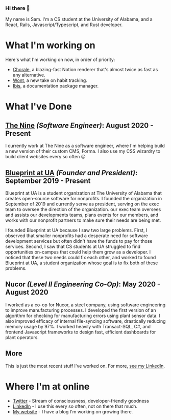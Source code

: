 ### Hi there 👋

My name is Sam. I'm a CS student at the University of Alabama, and a React, Rails, Javascript/Typescript, and Rust developer.

# What I'm working on

Here's what I'm working on now, in order of priority:

- [Chorale](https://github.com/samwightt/chorale), a blazing-fast Notion renderer that's almost twice as fast as any alternative.
- [Wont](https://wont.app/), a new take on habit tracking.
- [Ibis](https://github.com/samwightt/ibis), a documentation package manager.

# What I've Done

## **[The Nine](https://nine.is)** *(Software Engineer)*: August 2020 - Present

I currently work at The Nine as a software engineer, where I'm helping build a new version of their custom CMS, Forma. I also use my CSS wizardry to build client websites every so often 😉

## **[Blueprint at UA](https://blueprintatua.org/)** *(Founder and President)*: September 2019 - Present

Blueprint at UA is a student organization at The University of Alabama that creates open-source software for nonprofits. I founded the organization in September of 2019 and currently serve as president, serving on the exec team to oversee the direction of the organization. our exec team oversees and assists our developments teams, plans events for our members, and works with our nonprofit partners to make sure their needs are being met.

I founded Blueprint at UA because I saw two large problems. First, I observed that smaller nonprofits had a desperate need for software development services but often didn't have the funds to pay for those services. Second, I saw that CS students at UA struggled to find opportunities on-campus that could help them grow as a developer. I noticed that these two needs could fix each other, and worked to found Blueprint at UA, a student organization whose goal is to fix both of these problems.

## **Nucor** *(Level II Engineering Co-Op)*: May 2020 - August 2020

I worked as a co-op for Nucor, a steel company, using software engineering to improve manufacturing processes. I developed the first version of an algorithm for checking for manufacturing errors using plant sensor data. I also improved efficacy of internal file-syncing software, drastically reducing memory usage by 97%. I worked heavily with Transact-SQL, C#, and frontend Javascript frameworks to design fast, efficient dashboards for plant operators.

## More

This is just the most recent stuff I've worked on. For more, [see my LinkedIn](https://linkedin.com/in/samwightt).

# Where I'm at online

- [Twitter](https://twitter.com/samwightt) - Stream of consciousness, developer-friendly goodness
- [LinkedIn](https://linkedin.com/in/samwightt) - I use this every so often, not on there that much.
- [My website](https://samw.dev/) - I have a blog I'm working on growing there.
